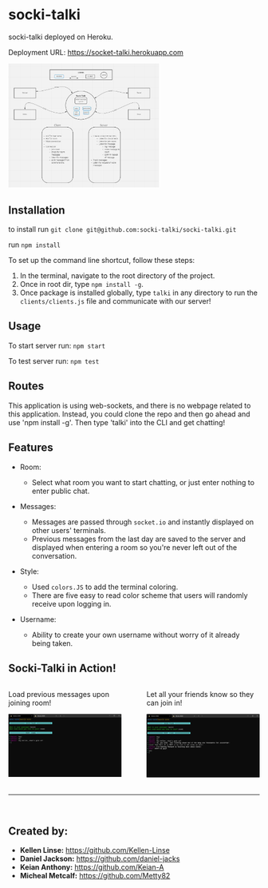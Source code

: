 # socki-talki

socki-talki deployed on Heroku.

Deployment URL: https://socket-talki.herokuapp.com

<img src='./img/UML.jpg' style='width:60%'/>

## Installation

to install run `git clone git@github.com:socki-talki/socki-talki.git`

run `npm install`

To set up the command line shortcut, follow these steps:
  1. In the terminal, navigate to the root directory of the project.
  2. Once in root dir, type `npm install -g`.
  3. Once package is installed globally, type `talki` in any directory to run the `clients/clients.js` file and communicate with our server!

## Usage

To start server run: `npm start`

To test server run: `npm test`

## Routes

This application is using web-sockets, and there is no webpage related to this application. Instead, you could clone the repo and then go ahead and use 'npm install -g'. Then type 'talki' into the CLI and get chatting!

## Features

* Room:
  * Select what room you want to start chatting, or just enter nothing to enter public chat.

* Messages:
  * Messages are passed through `socket.io` and instantly displayed on other users' terminals.
  * Previous messages from the last day are saved to the server and displayed when entering a room so you're never left out of the conversation.

* Style:
  * Used `colors.JS` to add the terminal coloring.
  * There are five easy to read color scheme that users will randomly receive upon logging in.

* Username:
  * Ability to create your own username without worry of it already being taken.

## Socki-Talki in Action!

<div style='display:flex; justify-content: space-between'>
  <div style='width:45%'>
    <p>Load previous messages upon joining room!</p>
    <img src='./img/prevMsgs.jpg' />
  </div>
  <div style='width:45%'>
    <p>Let all your friends know so they can join in!</p>
    <img src='./img/numerousUsers.jpg' />
  </div>
</div>

<br />
<hr />
<br />

## Created by:

- **Kellen Linse:** https://github.com/Kellen-Linse
- **Daniel Jackson:** https://github.com/daniel-jacks
- **Keian Anthony:** https://github.com/Keian-A
- **Micheal Metcalf:** https://github.com/Metty82